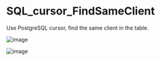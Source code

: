 # SQL_cursor_FindSameClient
Use PostgreSQL cursor, find the same client in the table. 

![image](https://user-images.githubusercontent.com/75282285/185155647-82a48a7c-6f8a-48f8-8f74-768c2b9aaa30.png)


![image](https://user-images.githubusercontent.com/75282285/185159990-7d024d61-6d81-4713-9345-975e16492414.png)
